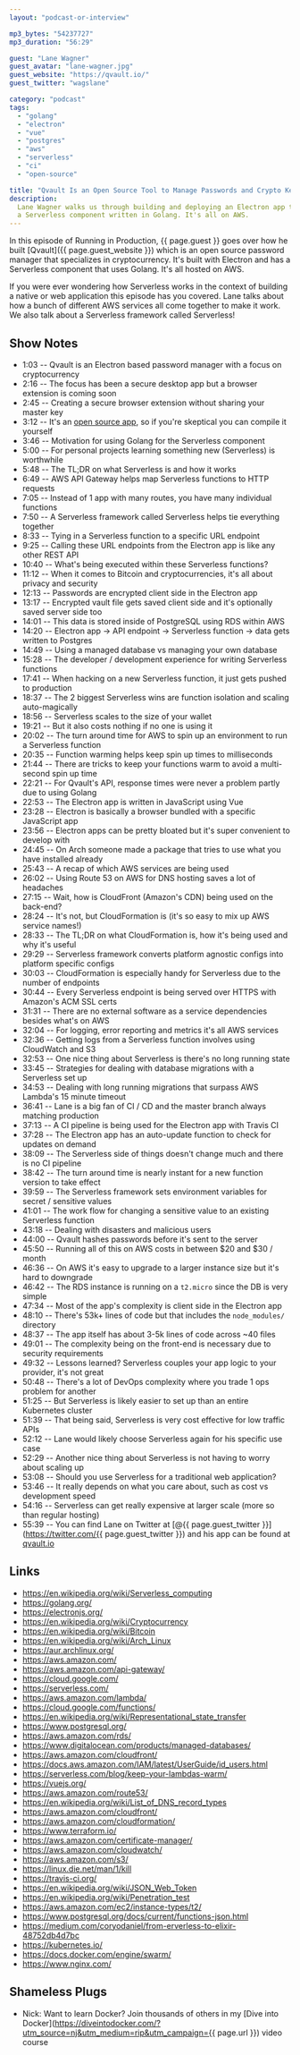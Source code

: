 ```yaml
---
layout: "podcast-or-interview"

mp3_bytes: "54237727"
mp3_duration: "56:29"

guest: "Lane Wagner"
guest_avatar: "lane-wagner.jpg"
guest_website: "https://qvault.io/"
guest_twitter: "wagslane"

category: "podcast"
tags:
  - "golang"
  - "electron"
  - "vue"
  - "postgres"
  - "aws"
  - "serverless"
  - "ci"
  - "open-source"

title: "Qvault Is an Open Source Tool to Manage Passwords and Crypto Keys"
description:
  Lane Wagner walks us through building and deploying an Electron app that has
  a Serverless component written in Golang. It's all on AWS.
---
```


In this episode of Running in Production, {{ page.guest }} goes over how he
built [Qvault]({{ page.guest_website }}) which is an open source password
manager that specializes in cryptocurrency. It's built with Electron and has
a Serverless component that uses Golang. It's all hosted on AWS.

If you were ever wondering how Serverless works in the context of building a
native or web application this episode has you covered. Lane talks about how a
bunch of different AWS services all come together to make it work. We also talk
about a Serverless framework called Serverless!

## Show Notes

- 1:03 -- Qvault is an Electron based password manager with a focus on cryptocurrency
- 2:16 -- The focus has been a secure desktop app but a browser extension is coming soon
- 2:45 -- Creating a secure browser extension without sharing your master key
- 3:12 -- It's an [open source app](https://github.com/Q-Vault/qvault), so if you're skeptical you can compile it yourself
- 3:46 -- Motivation for using Golang for the Serverless component
- 5:00 -- For personal projects learning something new (Serverless) is worthwhile
- 5:48 -- The TL;DR on what Serverless is and how it works
- 6:49 -- AWS API Gateway helps map Serverless functions to HTTP requests
- 7:05 -- Instead of 1 app with many routes, you have many individual functions
- 7:50 -- A Serverless framework called Serverless helps tie everything together
- 8:33 -- Tying in a Serverless function to a specific URL endpoint
- 9:25 -- Calling these URL endpoints from the Electron app is like any other REST API
- 10:40 -- What's being executed within these Serverless functions?
- 11:12 -- When it comes to Bitcoin and cryptocurrencies, it's all about privacy and security
- 12:13 -- Passwords are encrypted client side in the Electron app
- 13:17 -- Encrypted vault file gets saved client side and it's optionally saved server side too
- 14:01 -- This data is stored inside of PostgreSQL using RDS within AWS
- 14:20 -- Electron app -> API endpoint -> Serverless function -> data gets written to Postgres
- 14:49 -- Using a managed database vs managing your own database
- 15:28 -- The developer / development experience for writing Serverless functions
- 17:41 -- When hacking on a new Serverless function, it just gets pushed to production
- 18:37 -- The 2 biggest Serverless wins are function isolation and scaling auto-magically
- 18:56 -- Serverless scales to the size of your wallet
- 19:21 -- But it also costs nothing if no one is using it
- 20:02 -- The turn around time for AWS to spin up an environment to run a Serverless function
- 20:35 -- Function warming helps keep spin up times to milliseconds
- 21:44 -- There are tricks to keep your functions warm to avoid a multi-second spin up time
- 22:21 -- For Qvault's API, response times were never a problem partly due to using Golang
- 22:53 -- The Electron app is written in JavaScript using Vue
- 23:28 -- Electron is basically a browser bundled with a specific JavaScript app
- 23:56 -- Electron apps can be pretty bloated but it's super convenient to develop with
- 24:45 -- On Arch someone made a package that tries to use what you have installed already
- 25:43 -- A recap of which AWS services are being used
- 26:02 -- Using Route 53 on AWS for DNS hosting saves a lot of headaches
- 27:15 -- Wait, how is CloudFront (Amazon's CDN) being used on the back-end?
- 28:24 -- It's not, but CloudFormation is (it's so easy to mix up AWS service names!)
- 28:33 -- The TL;DR on what CloudFormation is, how it's being used and why it's useful
- 29:29 -- Serverless framework converts platform agnostic configs into platform specific configs
- 30:03 -- CloudFormation is especially handy for Serverless due to the number of endpoints
- 30:44 -- Every Serverless endpoint is being served over HTTPS with Amazon's ACM SSL certs
- 31:31 -- There are no external software as a service dependencies besides what's on AWS
- 32:04 -- For logging, error reporting and metrics it's all AWS services
- 32:36 -- Getting logs from a Serverless function involves using CloudWatch and S3
- 32:53 -- One nice thing about Serverless is there's no long running state
- 33:45 -- Strategies for dealing with database migrations with a Serverless set up
- 34:53 -- Dealing with long running migrations that surpass AWS Lambda's 15 minute timeout
- 36:41 -- Lane is a big fan of CI / CD and the master branch always matching production
- 37:13 -- A CI pipeline is being used for the Electron app with Travis CI
- 37:28 -- The Electron app has an auto-update function to check for updates on demand
- 38:09 -- The Serverless side of things doesn't change much and there is no CI pipeline
- 38:42 -- The turn around time is nearly instant for a new function version to take effect
- 39:59 -- The Serverless framework sets environment variables for secret / sensitive values
- 41:01 -- The work flow for changing a sensitive value to an existing Serverless function
- 43:18 -- Dealing with disasters and malicious users
- 44:00 -- Qvault hashes passwords before it's sent to the server
- 45:50 -- Running all of this on AWS costs in between $20 and $30 / month
- 46:36 -- On AWS it's easy to upgrade to a larger instance size but it's hard to downgrade
- 46:42 -- The RDS instance is running on a `t2.micro` since the DB is very simple
- 47:34 -- Most of the app's complexity is client side in the Electron app
- 48:10 -- There's 53k+ lines of code but that includes the `node_modules/` directory
- 48:37 -- The app itself has about 3-5k lines of code across ~40 files
- 49:01 -- The complexity being on the front-end is necessary due to security requirements
- 49:32 -- Lessons learned? Serverless couples your app logic to your provider, it's not great
- 50:48 -- There's a lot of DevOps complexity where you trade 1 ops problem for another
- 51:25 -- But Serverless is likely easier to set up than an entire Kubernetes cluster
- 51:39 -- That being said, Serverless is very cost effective for low traffic APIs
- 52:12 -- Lane would likely choose Serverless again for his specific use case
- 52:29 -- Another nice thing about Serverless is not having to worry about scaling up
- 53:08 -- Should you use Serverless for a traditional web application?
- 53:46 -- It really depends on what you care about, such as cost vs development speed
- 54:16 -- Serverless can get really expensive at larger scale (more so than regular hosting)
- 55:39 -- You can find Lane on Twitter at [@{{ page.guest_twitter }}](https://twitter.com/{{ page.guest_twitter }}) and his app can be found at [qvault.io](https://qvault.io/)

## Links

- <https://en.wikipedia.org/wiki/Serverless_computing>
- <https://golang.org/>
- <https://electronjs.org/>
- <https://en.wikipedia.org/wiki/Cryptocurrency>
- <https://en.wikipedia.org/wiki/Bitcoin>
- <https://en.wikipedia.org/wiki/Arch_Linux>
- <https://aur.archlinux.org/>
- <https://aws.amazon.com/>
- <https://aws.amazon.com/api-gateway/>
- <https://cloud.google.com/>
- <https://serverless.com/>
- <https://aws.amazon.com/lambda/>
- <https://cloud.google.com/functions/>
- <https://en.wikipedia.org/wiki/Representational_state_transfer>
- <https://www.postgresql.org/>
- <https://aws.amazon.com/rds/>
- <https://www.digitalocean.com/products/managed-databases/>
- <https://aws.amazon.com/cloudfront/>
- <https://docs.aws.amazon.com/IAM/latest/UserGuide/id_users.html>
- <https://serverless.com/blog/keep-your-lambdas-warm/>
- <https://vuejs.org/>
- <https://aws.amazon.com/route53/>
- <https://en.wikipedia.org/wiki/List_of_DNS_record_types>
- <https://aws.amazon.com/cloudfront/>
- <https://aws.amazon.com/cloudformation/>
- <https://www.terraform.io/>
- <https://aws.amazon.com/certificate-manager/>
- <https://aws.amazon.com/cloudwatch/>
- <https://aws.amazon.com/s3/>
- <https://linux.die.net/man/1/kill>
- <https://travis-ci.org/>
- <https://en.wikipedia.org/wiki/JSON_Web_Token>
- <https://en.wikipedia.org/wiki/Penetration_test>
- <https://aws.amazon.com/ec2/instance-types/t2/>
- <https://www.postgresql.org/docs/current/functions-json.html>
- <https://medium.com/coryodaniel/from-erverless-to-elixir-48752db4d7bc>
- <https://kubernetes.io/>
- <https://docs.docker.com/engine/swarm/>
- <https://www.nginx.com/>

## Shameless Plugs

- Nick: Want to learn Docker? Join thousands of others in my
  [Dive into Docker](https://diveintodocker.com/?utm_source=nj&utm_medium=rip&utm_campaign={{ page.url }})
  video course
